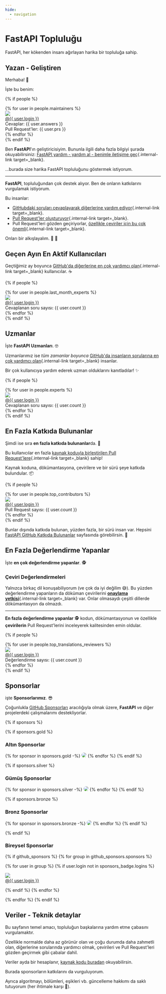```yaml
---
hide:
  - navigation
---
```


# FastAPI Topluluğu

FastAPI, her kökenden insanı ağırlayan harika bir topluluğa sahip.

## Yazan - Geliştiren

Merhaba! 👋

İşte bu benim:

{% if people %}
<div class="user-list user-list-center">
{% for user in people.maintainers %}

<div class="user"><a href="{{ user.url }}" target="_blank"><div class="avatar-wrapper"><img src="{{ user.avatarUrl }}"/></div><div class="title">@{{ user.login }}</div></a> <div class="count">Cevaplar: {{ user.answers }}</div><div class="count">Pull Request'ler: {{ user.prs }}</div></div>
{% endfor %}

</div>
{% endif %}

Ben **FastAPI**'ın geliştiricisiyim. Bununla ilgili daha fazla bilgiyi şurada okuyabilirsiniz: [FastAPI yardım - yardım al -  benimle iletişime geç](help-fastapi.md#connect-with-the-author){.internal-link target=_blank}.

...burada size harika FastAPI topluluğunu göstermek istiyorum.

---

**FastAPI**, topluluğundan çok destek alıyor. Ben de onların katkılarını vurgulamak istiyorum.

Bu insanlar:

* [GitHubdaki soruları cevaplayarak diğerlerine yardım ediyor](help-fastapi.md#help-others-with-questions-in-github){.internal-link target=_blank}.
* [Pull Request'ler oluşturuyor](help-fastapi.md#create-a-pull-request){.internal-link target=_blank}.
* Pull Request'leri gözden geçiriyorlar, [özellikle çeviriler için bu çok önemli](contributing.md#translations){.internal-link target=_blank}.

Onları bir alkışlayalım. 👏 🙇

## Geçen Ayın En Aktif Kullanıcıları

Geçtiğimiz ay boyunca [GitHub'da diğerlerine en çok yardımcı olan](help-fastapi.md#help-others-with-questions-in-github){.internal-link target=_blank} kullanıcılar. ☕

{% if people %}
<div class="user-list user-list-center">
{% for user in people.last_month_experts %}

<div class="user"><a href="{{ user.url }}" target="_blank"><div class="avatar-wrapper"><img src="{{ user.avatarUrl }}"/></div><div class="title">@{{ user.login }}</div></a> <div class="count">Cevaplanan soru sayısı: {{ user.count }}</div></div>
{% endfor %}

</div>
{% endif %}

## Uzmanlar

İşte **FastAPI Uzmanları**. 🤓

Uzmanlarımız ise *tüm zamanlar boyunca* [GitHub'da insanların sorularına en çok yardımcı olan](help-fastapi.md#help-others-with-questions-in-github){.internal-link target=_blank} insanlar.

Bir çok kullanıcıya yardım ederek uzman olduklarını kanıtladılar! ✨

{% if people %}
<div class="user-list user-list-center">
{% for user in people.experts %}

<div class="user"><a href="{{ user.url }}" target="_blank"><div class="avatar-wrapper"><img src="{{ user.avatarUrl }}"/></div><div class="title">@{{ user.login }}</div></a> <div class="count">Cevaplanan soru sayısı: {{ user.count }}</div></div>
{% endfor %}

</div>
{% endif %}

## En Fazla Katkıda Bulunanlar

Şimdi ise sıra **en fazla katkıda bulunanlar**da. 👷

Bu kullanıcılar en fazla [kaynak koduyla birleştirilen Pull Request'lere](help-fastapi.md#create-a-pull-request){.internal-link target=_blank} sahip!

Kaynak koduna, dökümantasyona, çevirilere ve bir sürü şeye katkıda bulundular. 📦

{% if people %}
<div class="user-list user-list-center">
{% for user in people.top_contributors %}

<div class="user"><a href="{{ user.url }}" target="_blank"><div class="avatar-wrapper"><img src="{{ user.avatarUrl }}"/></div><div class="title">@{{ user.login }}</div></a> <div class="count">Pull Request sayısı: {{ user.count }}</div></div>
{% endfor %}

</div>
{% endif %}

Bunlar dışında katkıda bulunan, yüzden fazla, bir sürü insan var. Hepsini <a href="https://github.com/tiangolo/fastapi/graphs/contributors" class="external-link" target="_blank">FastAPI GitHub Katkıda Bulunanlar</a> sayfasında görebilirsin. 👷

## En Fazla Değerlendirme Yapanlar

İşte **en çok değerlendirme yapanlar**. 🕵️

### Çeviri Değerlendirmeleri

Yalnızca birkaç dil konuşabiliyorum (ve çok da iyi değilim 😅). Bu yüzden değerlendirme yapanların da döküman çevirilerini [**onaylama yetkisi**](contributing.md#translations){.internal-link target=_blank} var. Onlar olmasaydı çeşitli dillerde dökümantasyon da olmazdı.

---

**En fazla değerlendirme yapanlar** 🕵️ kodun, dökümantasyonun ve özellikle **çevirilerin** Pull Request'lerini inceleyerek kalitesinden emin oldular.

{% if people %}
<div class="user-list user-list-center">
{% for user in people.top_translations_reviewers %}

<div class="user"><a href="{{ user.url }}" target="_blank"><div class="avatar-wrapper"><img src="{{ user.avatarUrl }}"/></div><div class="title">@{{ user.login }}</div></a> <div class="count">Değerlendirme sayısı: {{ user.count }}</div></div>
{% endfor %}

</div>
{% endif %}

## Sponsorlar

işte **Sponsorlarımız**. 😎

Çoğunlukla <a href="https://github.com/sponsors/tiangolo" class="external-link" target="_blank">GitHub Sponsorları</a> aracılığıyla olmak üzere, **FastAPI** ve diğer projelerdeki çalışmalarımı destekliyorlar.

{% if sponsors %}

{% if sponsors.gold %}

### Altın Sponsorlar

{% for sponsor in sponsors.gold -%}
<a href="{{ sponsor.url }}" target="_blank" title="{{ sponsor.title }}"><img src="{{ sponsor.img }}" style="border-radius:15px"></a>
{% endfor %}
{% endif %}

{% if sponsors.silver %}

### Gümüş Sponsorlar

{% for sponsor in sponsors.silver -%}
<a href="{{ sponsor.url }}" target="_blank" title="{{ sponsor.title }}"><img src="{{ sponsor.img }}" style="border-radius:15px"></a>
{% endfor %}
{% endif %}

{% if sponsors.bronze %}

### Bronz Sponsorlar

{% for sponsor in sponsors.bronze -%}
<a href="{{ sponsor.url }}" target="_blank" title="{{ sponsor.title }}"><img src="{{ sponsor.img }}" style="border-radius:15px"></a>
{% endfor %}
{% endif %}

{% endif %}

### Bireysel Sponsorlar

{% if github_sponsors %}
{% for group in github_sponsors.sponsors %}

<div class="user-list user-list-center">

{% for user in group %}
{% if user.login not in sponsors_badge.logins %}

<div class="user"><a href="{{ user.url }}" target="_blank"><div class="avatar-wrapper"><img src="{{ user.avatarUrl }}"/></div><div class="title">@{{ user.login }}</div></a></div>

{% endif %}
{% endfor %}

</div>

{% endfor %}
{% endif %}

## Veriler - Teknik detaylar

Bu sayfanın temel amacı, topluluğun başkalarına yardım etme çabasını vurgulamaktır.

Özellikle normalde daha az görünür olan ve çoğu durumda daha zahmetli olan, diğerlerine sorularında yardımcı olmak, çevirileri ve Pull Request'leri gözden geçirmek gibi çabalar dahil.

Veriler ayda bir hesaplanır, <a href="https://github.com/tiangolo/fastapi/blob/master/.github/actions/people/app/main.py" class="external-link" target="_blank">kaynak kodu buradan</a> okuyabilirsin.

Burada sponsorların katkılarını da vurguluyorum.

Ayrıca algoritmayı, bölümleri, eşikleri vb. güncelleme hakkımı da saklı tutuyorum (her ihtimale karşı 🤷).
